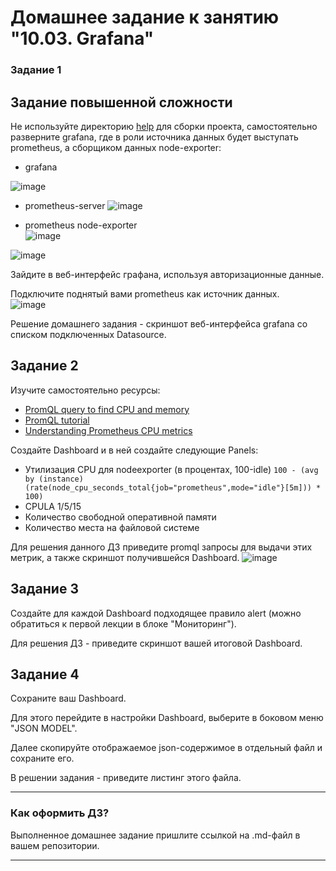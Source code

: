 # Домашнее задание к занятию "10.03. Grafana"
### Задание 1  
## Задание повышенной сложности  

Не используйте директорию [help](https://github.com/AlekseyDrobnyi/netology_devops/tree/main/10.3/help) для сборки проекта, самостоятельно разверните grafana, где в 
роли источника данных будет выступать prometheus, а сборщиком данных node-exporter:
- grafana  

![image](https://user-images.githubusercontent.com/99823951/213972209-6070ad5a-f80e-4c9e-803e-cb8840272eb7.png)

- prometheus-server
![image](https://user-images.githubusercontent.com/99823951/213914539-3d24eeb1-22a0-4f23-942d-76f1ca965068.png)


- prometheus node-exporter  
![image](https://user-images.githubusercontent.com/99823951/213914910-1b97a62e-e8a7-420f-8e59-0ec424bc85c1.png)

![image](https://user-images.githubusercontent.com/99823951/213915160-2a6931ac-110f-4087-8222-9b54ed04374e.png)


Зайдите в веб-интерфейс графана, используя авторизационные данные.

Подключите поднятый вами prometheus как источник данных.  
![image](https://user-images.githubusercontent.com/99823951/213973675-f63b1275-074e-4457-96f1-1a61fa90e63b.png)


Решение домашнего задания - скриншот веб-интерфейса grafana со списком подключенных Datasource.

## Задание 2
Изучите самостоятельно ресурсы:
- [PromQL query to find CPU and memory](https://stackoverflow.com/questions/62770744/promql-query-to-find-cpu-and-memory-used-for-the-last-week)
- [PromQL tutorial](https://valyala.medium.com/promql-tutorial-for-beginners-9ab455142085)
- [Understanding Prometheus CPU metrics](https://www.robustperception.io/understanding-machine-cpu-usage)

Создайте Dashboard и в ней создайте следующие Panels:
- Утилизация CPU для nodeexporter (в процентах, 100-idle)
````100 - (avg by (instance)(rate(node_cpu_seconds_total{job="prometheus",mode="idle"}[5m])) * 100)````
- CPULA 1/5/15
- Количество свободной оперативной памяти
- Количество места на файловой системе

Для решения данного ДЗ приведите promql запросы для выдачи этих метрик, а также скриншот получившейся Dashboard.
![image](https://user-images.githubusercontent.com/99823951/213989226-96079c01-22dd-4c81-9be4-3e06c7cadf15.png)


## Задание 3
Создайте для каждой Dashboard подходящее правило alert (можно обратиться к первой лекции в блоке "Мониторинг").

Для решения ДЗ - приведите скриншот вашей итоговой Dashboard.

## Задание 4
Сохраните ваш Dashboard.

Для этого перейдите в настройки Dashboard, выберите в боковом меню "JSON MODEL".

Далее скопируйте отображаемое json-содержимое в отдельный файл и сохраните его.

В решении задания - приведите листинг этого файла.

---

### Как оформить ДЗ?

Выполненное домашнее задание пришлите ссылкой на .md-файл в вашем репозитории.

---
